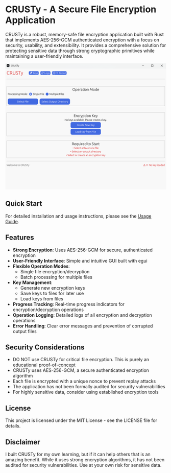 # CRUSTy - A Secure File Encryption Application

CRUSTy is a robust, memory-safe file encryption application built with Rust that implements AES-256-GCM authenticated encryption with a focus on security, usability, and extensibility. It provides a comprehensive solution for protecting sensitive data through strong cryptographic primitives while maintaining a user-friendly interface.

![CRUSTy Application](https://github.com/shahern004/CRUSTy/raw/main/screenshots/crusty_main.png)

## Quick Start

For detailed installation and usage instructions, please see the [Usage Guide](Documentation/USAGE.md).

## Features

- **Strong Encryption**: Uses AES-256-GCM for secure, authenticated encryption
- **User-Friendly Interface**: Simple and intuitive GUI built with egui
- **Flexible Operation Modes**:
  - Single file encryption/decryption
  - Batch processing for multiple files
- **Key Management**:
  - Generate new encryption keys
  - Save keys to files for later use
  - Load keys from files
- **Progress Tracking**: Real-time progress indicators for encryption/decryption operations
- **Operation Logging**: Detailed logs of all encryption and decryption operations
- **Error Handling**: Clear error messages and prevention of corrupted output files

## Security Considerations

- DO NOT use CRUSTy for critical file encryption. This is purely an educational proof-of-concept
- CRUSTy uses AES-256-GCM, a secure authenticated encryption algorithm
- Each file is encrypted with a unique nonce to prevent replay attacks
- The application has not been formally audited for security vulnerabilities
- For highly sensitive data, consider using established encryption tools

## License

This project is licensed under the MIT License - see the LICENSE file for details.

## Disclaimer

I built CRUSTy for my own learning, but if it can help others that is an amazing benefit. While it uses strong encryption algorithms, it has not been audited for security vulnerabilities. Use at your own risk for sensitive data.
